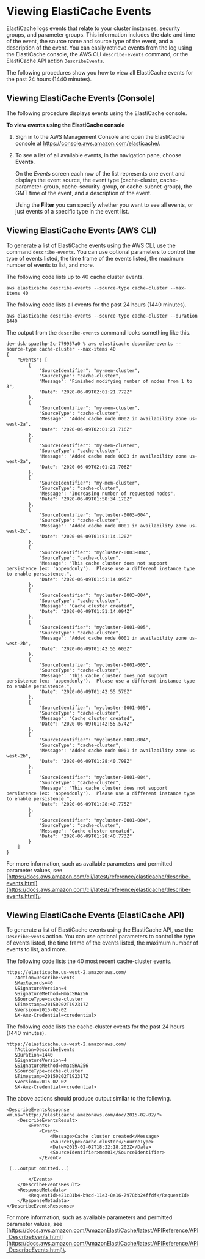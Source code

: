 # Viewing ElastiCache Events<a name="ECEvents.Viewing"></a>

ElastiCache logs events that relate to your cluster instances, security groups, and parameter groups\. This information includes the date and time of the event, the source name and source type of the event, and a description of the event\. You can easily retrieve events from the log using the ElastiCache console, the AWS CLI `describe-events` command, or the ElastiCache API action `DescribeEvents`\. 

The following procedures show you how to view all ElastiCache events for the past 24 hours \(1440 minutes\)\.

## Viewing ElastiCache Events \(Console\)<a name="ECEvents.Viewing.CON"></a>

The following procedure displays events using the ElastiCache console\.

**To view events using the ElastiCache console**

1. Sign in to the AWS Management Console and open the ElastiCache console at [ https://console\.aws\.amazon\.com/elasticache/](https://console.aws.amazon.com/elasticache/)\.

1. To see a list of all available events, in the navigation pane, choose **Events**\.

   On the *Events* screen each row of the list represents one event and displays the event source, the event type \(cache\-cluster, cache\-parameter\-group, cache\-security\-group, or cache\-subnet\-group\), the GMT time of the event, and a description of the event\.

   Using the **Filter** you can specify whether you want to see all events, or just events of a specific type in the event list\.

## Viewing ElastiCache Events \(AWS CLI\)<a name="ECEvents.Viewing.CLI"></a>

To generate a list of ElastiCache events using the AWS CLI, use the command `describe-events`\. You can use optional parameters to control the type of events listed, the time frame of the events listed, the maximum number of events to list, and more\.

The following code lists up to 40 cache cluster events\.

```
aws elasticache describe-events --source-type cache-cluster --max-items 40  
```

The following code lists all events for the past 24 hours \(1440 minutes\)\.

```
aws elasticache describe-events --source-type cache-cluster --duration 1440 
```

The output from the `describe-events` command looks something like this\.

```
dev-dsk-spaethp-2c-779957a0 % aws elasticache describe-events --source-type cache-cluster --max-items 40  
{
    "Events": [
        {
            "SourceIdentifier": "my-mem-cluster",
            "SourceType": "cache-cluster",
            "Message": "Finished modifying number of nodes from 1 to 3",
            "Date": "2020-06-09T02:01:21.772Z"
        },
        {
            "SourceIdentifier": "my-mem-cluster",
            "SourceType": "cache-cluster",
            "Message": "Added cache node 0002 in availability zone us-west-2a",
            "Date": "2020-06-09T02:01:21.716Z"
        },
        {
            "SourceIdentifier": "my-mem-cluster",
            "SourceType": "cache-cluster",
            "Message": "Added cache node 0003 in availability zone us-west-2a",
            "Date": "2020-06-09T02:01:21.706Z"
        },
        {
            "SourceIdentifier": "my-mem-cluster",
            "SourceType": "cache-cluster",
            "Message": "Increasing number of requested nodes",
            "Date": "2020-06-09T01:58:34.178Z"
        },
        {
            "SourceIdentifier": "mycluster-0003-004",
            "SourceType": "cache-cluster",
            "Message": "Added cache node 0001 in availability zone us-west-2c",
            "Date": "2020-06-09T01:51:14.120Z"
        },
        {
            "SourceIdentifier": "mycluster-0003-004",
            "SourceType": "cache-cluster",
            "Message": "This cache cluster does not support persistence (ex: 'appendonly').  Please use a different instance type to enable persistence.",
            "Date": "2020-06-09T01:51:14.095Z"
        },
        {
            "SourceIdentifier": "mycluster-0003-004",
            "SourceType": "cache-cluster",
            "Message": "Cache cluster created",
            "Date": "2020-06-09T01:51:14.094Z"
        },
        {
            "SourceIdentifier": "mycluster-0001-005",
            "SourceType": "cache-cluster",
            "Message": "Added cache node 0001 in availability zone us-west-2b",
            "Date": "2020-06-09T01:42:55.603Z"
        },
        {
            "SourceIdentifier": "mycluster-0001-005",
            "SourceType": "cache-cluster",
            "Message": "This cache cluster does not support persistence (ex: 'appendonly').  Please use a different instance type to enable persistence.",
            "Date": "2020-06-09T01:42:55.576Z"
        },
        {
            "SourceIdentifier": "mycluster-0001-005",
            "SourceType": "cache-cluster",
            "Message": "Cache cluster created",
            "Date": "2020-06-09T01:42:55.574Z"
        },
        {
            "SourceIdentifier": "mycluster-0001-004",
            "SourceType": "cache-cluster",
            "Message": "Added cache node 0001 in availability zone us-west-2b",
            "Date": "2020-06-09T01:28:40.798Z"
        },
        {
            "SourceIdentifier": "mycluster-0001-004",
            "SourceType": "cache-cluster",
            "Message": "This cache cluster does not support persistence (ex: 'appendonly').  Please use a different instance type to enable persistence.",
            "Date": "2020-06-09T01:28:40.775Z"
        },
        {
            "SourceIdentifier": "mycluster-0001-004",
            "SourceType": "cache-cluster",
            "Message": "Cache cluster created",
            "Date": "2020-06-09T01:28:40.773Z"
        }
    ]
}
```

For more information, such as available parameters and permitted parameter values, see [https://docs.aws.amazon.com/cli/latest/reference/elasticache/describe-events.html](https://docs.aws.amazon.com/cli/latest/reference/elasticache/describe-events.html)\.

## Viewing ElastiCache Events \(ElastiCache API\)<a name="ECEvents.Viewing.API"></a>

To generate a list of ElastiCache events using the ElastiCache API, use the `DescribeEvents` action\. You can use optional parameters to control the type of events listed, the time frame of the events listed, the maximum number of events to list, and more\.

The following code lists the 40 most recent cache\-cluster events\.

```
https://elasticache.us-west-2.amazonaws.com/
   ?Action=DescribeEvents
   &MaxRecords=40
   &SignatureVersion=4
   &SignatureMethod=HmacSHA256
   &SourceType=cache-cluster
   &Timestamp=20150202T192317Z
   &Version=2015-02-02
   &X-Amz-Credential=<credential>
```

The following code lists the cache\-cluster events for the past 24 hours \(1440 minutes\)\.

```
https://elasticache.us-west-2.amazonaws.com/
   ?Action=DescribeEvents
   &Duration=1440
   &SignatureVersion=4
   &SignatureMethod=HmacSHA256
   &SourceType=cache-cluster
   &Timestamp=20150202T192317Z
   &Version=2015-02-02
   &X-Amz-Credential=<credential>
```

The above actions should produce output similar to the following\.

```
<DescribeEventsResponse xmlns="http://elasticache.amazonaws.com/doc/2015-02-02/"> 
    <DescribeEventsResult> 
        <Events> 
            <Event> 
                <Message>Cache cluster created</Message> 
                <SourceType>cache-cluster</SourceType> 
                <Date>2015-02-02T18:22:18.202Z</Date> 
                <SourceIdentifier>mem01</SourceIdentifier> 
            </Event> 
               
 (...output omitted...)
          
        </Events> 
    </DescribeEventsResult> 
    <ResponseMetadata> 
        <RequestId>e21c81b4-b9cd-11e3-8a16-7978bb24ffdf</RequestId> 
    </ResponseMetadata> 
</DescribeEventsResponse>
```

For more information, such as available parameters and permitted parameter values, see [https://docs.aws.amazon.com/AmazonElastiCache/latest/APIReference/API_DescribeEvents.html](https://docs.aws.amazon.com/AmazonElastiCache/latest/APIReference/API_DescribeEvents.html)\.